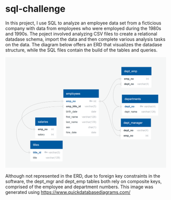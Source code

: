 # sql-challenge

In this project, I use SQL to analyze an employee data set from a ficticious company with data from employees who were employed during the 1980s and 1990s. The poject involved analyzing CSV files to create a relational datadase schema, import the data and then complete various analysis tasks on the data. The diagram below offers an ERD that visualizes the datadase structure, while the SQL files contain the build of the tables and queries.

![](https://github.com/kmcmurphy/sql-challenge/blob/main/SQL_Challenge_ERD.png)

Although not represented in the ERD, due to foreign key constraints in the software, the dept_mgr and dept_emp tables both rely on composite keys, comprised of the employee and department numbers. This image was generated using https://www.quickdatabasediagrams.com/
